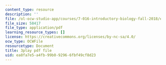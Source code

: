 ```yaml
---
content_type: resource
description: ''
file: /ol-ocw-studio-app/courses/7-016-introductory-biology-fall-2018/ea8fa7e5a4fb99b092966fbf49cf8d23_68KXOYTc1mk.pdf
file_size: 58417
file_type: application/pdf
learning_resource_types: []
license: https://creativecommons.org/licenses/by-nc-sa/4.0/
ocw_type: OCWFile
resourcetype: Document
title: 3play pdf file
uid: ea8fa7e5-a4fb-99b0-9296-6fbf49cf8d23
---
```

